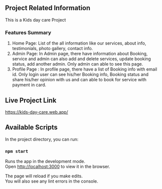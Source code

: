 ## Project Related Information
This is a Kids day care Project
### Features Summary
1. Home Page: List of the all information like our services, about info, testimonials, photo gallery, contact info.
2. Admin Page: In Admin page, there have information about Booking, service and admin can also add and delete services, update booking status, add another admin. Only admin 
              can able to see this page. 
4. Profile Page : In profile page, there have a list of Booking info with email id. Only login user can see his/her Booking info, Booking status and share his/her opinion with                     us and can able to book for service with payment in card.
## Live Project Link
https://kids-day-care.web.app/

## Available Scripts

In the project directory, you can run:
### `npm start`

Runs the app in the development mode.\
Open [http://localhost:3000](http://localhost:3000) to view it in the browser.

The page will reload if you make edits.\
You will also see any lint errors in the console.
